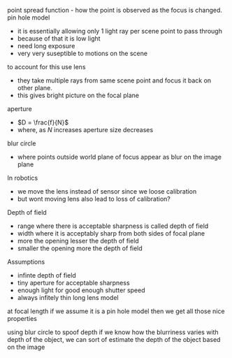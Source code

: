 point spread function - how the point is observed as the focus is changed. 
pin hole model
- it is essentially allowing only 1 light ray per scene point to pass through
- because of that it is low light
- need long exposure
- very very suseptible to motions on the scene

to account for this use lens 
- they take multiple rays from same scene point and focus it back on other plane. 
- this gives bright picture on the focal plane

aperture 
- $D = \frac{f}{N}$
- where, as $N$ increases aperture size decreases 

blur circle
- where points outside world plane of focus appear as blur on the image plane

In robotics 
- we move the lens instead of sensor since we loose calibration 
- but wont moving lens also lead to loss of calibration? 


Depth of field 
- range where there is acceptable sharpness is called depth of field 
- width where it is acceptably sharp from both sides of focal plane
- more the opening lesser the depth of field 
- smaller the opening more the depth of field 

Assumptions 
- infinte depth of field 
- tiny aperture for acceptable sharpness
- enough light for good enough shutter speed 
- always infitely thin long lens model 

at focal length if we assume it is a pin hole model then we get all those nice properties 

using blur circle to spoof depth 
if we know how the blurriness varies with depth of the object, 
we can sort of estimate the depth of the object based on the image 
